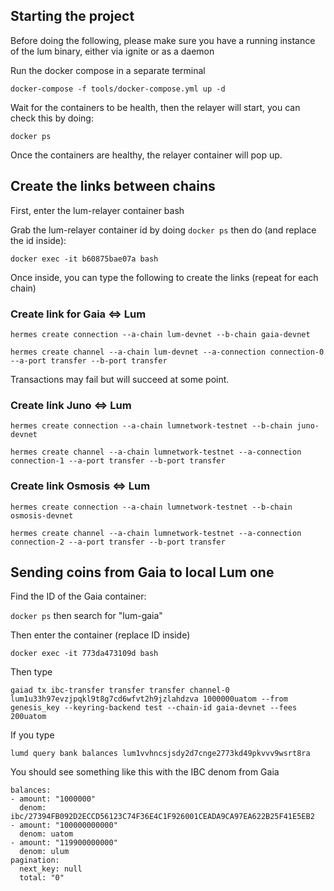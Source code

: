 ## Starting the project

Before doing the following, please make sure you have a running instance of the lum binary, either via ignite or as a daemon

Run the docker compose in a separate terminal

`docker-compose -f tools/docker-compose.yml up -d`

Wait for the containers to be health, then the relayer will start, you can check this by doing:

`docker ps`

Once the containers are healthy, the relayer container will pop up.

## Create the links between chains

First, enter the lum-relayer container bash

Grab the lum-relayer container id by doing `docker ps` then do (and replace the id inside):

`docker exec -it b60875bae07a bash`

Once inside, you can type the following to create the links (repeat for each chain)

### Create link for Gaia <=> Lum

`hermes create connection --a-chain lum-devnet --b-chain gaia-devnet`

`hermes create channel --a-chain lum-devnet --a-connection connection-0 --a-port transfer --b-port transfer`

Transactions may fail but will succeed at some point.

### Create link Juno <=> Lum

`hermes create connection --a-chain lumnetwork-testnet --b-chain juno-devnet`

`hermes create channel --a-chain lumnetwork-testnet --a-connection connection-1 --a-port transfer --b-port transfer`

### Create link Osmosis <=> Lum

`hermes create connection --a-chain lumnetwork-testnet --b-chain osmosis-devnet`

`hermes create channel --a-chain lumnetwork-testnet --a-connection connection-2 --a-port transfer --b-port transfer`

## Sending coins from Gaia to local Lum one

Find the ID of the Gaia container:

`docker ps` then search for "lum-gaia"

Then enter the container (replace ID inside)

`docker exec -it 773da473109d bash`

Then type

`gaiad tx ibc-transfer transfer transfer channel-0 lum1u33h97evzjpqkl9t8g7cd6wfvt2h9jzlahdzva 1000000uatom --from genesis_key --keyring-backend test --chain-id gaia-devnet --fees 200uatom`

If you type 

`lumd query bank balances lum1vvhncsjsdy2d7cnge2773kd49pkvvv9wsrt8ra`

You should see something like this with the IBC denom from Gaia

```
balances:
- amount: "1000000"
  denom: ibc/27394FB092D2ECCD56123C74F36E4C1F926001CEADA9CA97EA622B25F41E5EB2
- amount: "100000000000"
  denom: uatom
- amount: "119900000000"
  denom: ulum
pagination:
  next_key: null
  total: "0"
```